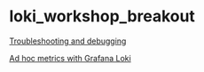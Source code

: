 # loki_workshop_breakout

[Troubleshooting and debugging](./troubleshooting_and_debugging.md)

[Ad hoc metrics with Grafana Loki](./ad_hoc_metric.md)

